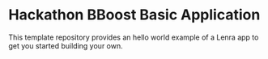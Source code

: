 # Hackathon BBoost Basic Application

This template repository provides an hello world example of a Lenra app to get you started building your own.
